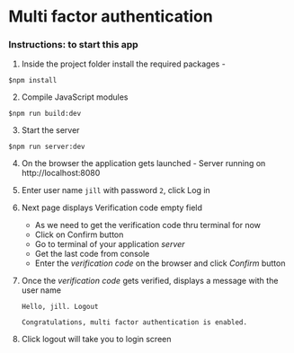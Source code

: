 # Multi factor authentication

### Instructions: to start this app

1. Inside the project folder install the required packages -

`$npm install`

2. Compile JavaScript modules

`$npm run build:dev`

3. Start the server

`$npm run server:dev`

4. On the browser the application gets launched - Server running on http://localhost:8080

5. Enter user name `jill` with password `2`, click Log in

6. Next page displays Verification code empty field

    - As we need to get the verification code thru terminal for now
    - Click on Confirm button 
    - Go to terminal of your application *server* 
    - Get the last code from console
    - Enter the *verification code* on the browser and click *Confirm* button

7. Once the *verification code* gets verified, displays a message with the user name

    ```
    Hello, jill. Logout

    Congratulations, multi factor authentication is enabled.
    ```

8. Click logout will take you to login screen
